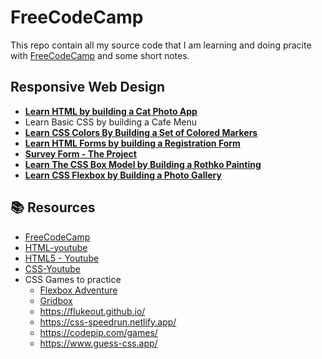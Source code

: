 # FreeCodeCamp

This repo contain all my source code that I am learning and doing pracite with [FreeCodeCamp](https://www.freecodecamp.org/) and some short notes.

## Responsive Web Design

- [**Learn HTML by building a Cat Photo App**](/Cat-Photo-App/)
- Learn Basic CSS by building a Cafe Menu
- [**Learn CSS Colors By Building a Set of Colored Markers**](/Colored-Markers/)
- [**Learn HTML Forms by building a Registration Form**](/Registration%20Form/)
- [**Survey Form - The Project**](/Survey-form/)
- [**Learn The CSS Box Model by Building a Rothko Painting**](/Rothko-Painting/)
- [**Learn CSS Flexbox by Building a Photo Gallery**](./Photo-Gallery/)

## 📚 Resources

- [FreeCodeCamp](https://www.freecodecamp.org/)
- [HTML-youtube](https://www.youtube.com/watch?v=kUMe1FH4CHE)
- [HTML5 - Youtube](https://www.youtube.com/watch?v=DPnqb74Smug)
- [CSS-Youtube](https://www.youtube.com/watch?v=OXGznpKZ_sA)
- CSS Games to practice
  - [Flexbox Adventure](https://codingfantasy.com/games/flexboxadventure)
  - [Gridbox](https://codingfantasy.com/games/css-grid-attack)
  - <https://flukeout.github.io/>
  - <https://css-speedrun.netlify.app/>
  - <https://codepip.com/games/>
  - <https://www.guess-css.app/>
